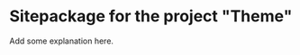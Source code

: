 Sitepackage for the project "Theme"
==============================================================

Add some explanation here.
